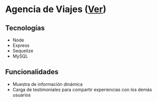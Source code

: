 # Agencia de Viajes ([Ver](https://braianmg-agencia-viajes.herokuapp.com/))

## Tecnologías
- Node
- Express
- Sequelize
- MySQL

## Funcionalidades
- Muestra de información dinámica
- Carga de testimoniales para compartir experiencias con los demás usuarios
